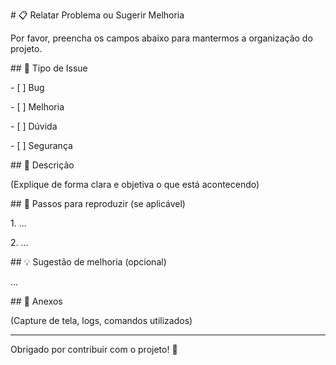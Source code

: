 \# 📋 Relatar Problema ou Sugerir Melhoria



Por favor, preencha os campos abaixo para mantermos a organização do projeto.



\## 🐛 Tipo de Issue



\- \[ ] Bug

\- \[ ] Melhoria

\- \[ ] Dúvida

\- \[ ] Segurança



\## 📝 Descrição



(Explique de forma clara e objetiva o que está acontecendo)



\## 🔁 Passos para reproduzir (se aplicável)



1\. ...

2\. ...



\## 💡 Sugestão de melhoria (opcional)



...



\## 📎 Anexos



(Capture de tela, logs, comandos utilizados)



---



Obrigado por contribuir com o projeto! 🙌




